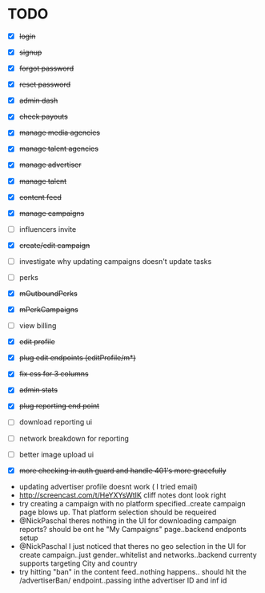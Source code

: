 # TODO

- [X] ~~login~~
- [X] ~~signup~~
- [X] ~~forgot password~~
- [X] ~~reset password~~
- [X] ~~admin dash~~
- [X] ~~check payouts~~
- [X] ~~manage media agencies~~
- [X] ~~manage talent agencies~~
- [X] ~~manage advertiser~~
- [X] ~~manage talent~~
- [X] ~~content feed~~
- [X] ~~manage campaigns~~
- [ ] influencers invite
- [X] ~~create/edit campaign~~
- [ ] investigate why updating campaigns doesn't update tasks
- [ ] perks
- [X] ~~mOutboundPerks~~
- [X] ~~mPerkCampaigns~~
- [ ] view billing
- [X] ~~edit profile~~
- [X] ~~plug edit endpoints (editProfile/m*)~~
- [X] ~~fix css for 3 columns~~
- [X] ~~admin stats~~
- [X] ~~plug reporting end point~~
- [ ] download reporting ui
- [ ] network breakdown for reporting
- [ ] better image upload ui
- [X] ~~more checking in auth guard and handle 401's more gracefully~~


- updating advertiser profile doesnt work ( I tried email)
- http://screencast.com/t/HeYXYsWtIK cliff notes dont look right
- try creating a campaign with no platform specified..create campaign page blows up. That platform selection should be requeired
- @NickPaschal theres nothing in the UI for downloading campaign reports? should be ont he "My Campaigns" page..backend endponts setup
- @NickPaschal I just noticed that theres no geo selection in the UI for create campaign..just gender..whitelist and networks..backend currenty supports targeting City and country
- try hitting "ban" in the content feed..nothing happens.. should hit the /advertiserBan/ endpoint..passing inthe advertiser ID and inf id

